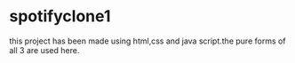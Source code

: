 # spotifyclone1
this project has been made using html,css and java script.the pure forms of all 3 are used here.

